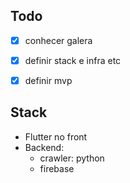 ## Todo


- [x] conhecer galera
- [x] definir stack e infra etc
- [x] definir mvp




## Stack


- Flutter no front
- Backend: 
  - crawler: python
  - firebase

  
